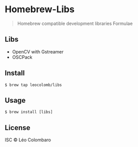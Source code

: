# Homebrew-Libs

> Homebrew compatible development libraries Formulae

## Libs

* OpenCV with Gstreamer
* OSCPack

## Install

```shell
$ brew tap leocolomb/libs
```

## Usage

```shell
$ brew install [libs]
```

## License

ISC © Léo Colombaro
